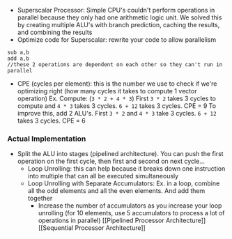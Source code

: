 - Superscalar Processor: Simple CPU's couldn't perform operations in parallel because they only had one arithmetic logic unit. We solved this by creating multiple ALU's with branch prediction, caching the results, and combining the results
- Optimize code for Superscalar: rewrite your code to allow parallelism
```
sub a,b
add a,b
//these 2 operations are dependent on each other so they can't run in parallel
```
- CPE (cycles per element): this is the number we use to check if we're optimizing right (how many cycles it takes to compute 1 vector operation)
	Ex. Compute: (`3 * 2 + 4 * 3`) First `3 * 2` takes 3 cycles to compute and `4 * 3` takes 3 cycles. `6 + 12`  takes 3 cycles. CPE = 9
		To improve this, add 2 ALU's. First `3 * 2` and `4 * 3` take 3 cycles. `6 + 12` takes 3 cycles. CPE = 6
### Actual Implementation
 - Split the ALU into stages (pipelined architecture). You can push the first operation on the first cycle, then first and second on next cycle...
	 - Loop Unrolling: this can help because it breaks down one instruction into multiple that can all be executed simultaneously
	 - Loop Unrolling with Separate Accumulators: 
		Ex. in a loop, combine all the odd elements and all the even elements. And add them together
		- Increase the number of accumulators as you increase your loop unrolling (for 10 elements, use 5 accumulators to process a lot of operations in parallel)
[[Pipelined Processor Architecture]]
[[Sequential Processor Architecture]]
